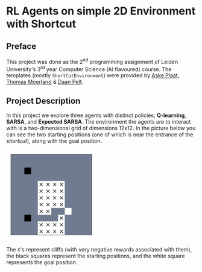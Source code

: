 # RL Agents on simple 2D Environment with Shortcut

## Preface
This project was done as the 2<sup>nd</sup> programming assignment of Leiden University's 3<sup>rd</sup> year Computer Science (AI flavoured) course.
The templates (mostly `ShortCutEnvironment`) were provided by [Aske Plaat](https://www.universiteitleiden.nl/en/staffmembers/aske-plaat#tab-1), [Thomas Moerland](https://www.universiteitleiden.nl/medewerkers/thomas-moerland#tab-1) & [Daan Pelt](https://www.universiteitleiden.nl/en/staffmembers/daan-pelt#tab-1).

## Project Description
In this project we explore three agents with distinct policies; **Q-learning**, **SARSA**, and **Expected SARSA**.
The environment the agents are to interact with is a two-dimensional grid of dimensions 12x12.
In the picture below you can see the two starting positions (one of which is near the entrance of the *shortcut*), along with the goal position.

<img src='https://github.com/Josef-Hlink/ShortCut/blob/main/supplementary/env.png' alt='Environment' width='240' height='240'>

The `X`'s represent cliffs (with very negative rewards associated with them), the black squares represent the starting positions, and the white square represents the goal position.

